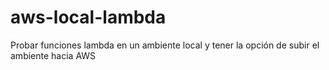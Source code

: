 # aws-local-lambda
Probar funciones lambda en un ambiente local y tener la opción de subir el ambiente hacia AWS
